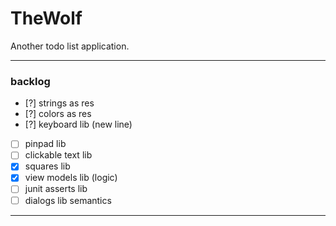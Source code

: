 # TheWolf
Another todo list application.

---

### backlog
- [?] strings as res
- [?] colors as res
- [?] keyboard lib (new line)
- [ ] pinpad lib
- [ ] clickable text lib
- [x] squares lib
- [x] view models lib (logic)
- [ ] junit asserts lib
- [ ] dialogs lib semantics

---
